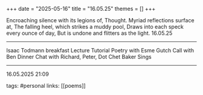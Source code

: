 +++
date = "2025-05-16"
title = "16.05.25"
themes = []
+++

Encroaching silence with its legions of,
Thought. Myriad reflections surface at,
The falling heel, which strikes a muddy pool,
Draws into each speck every ounce of day,
But is undone and flitters as the light.
16.05.25

---

Isaac Todmann breakfast
Lecture
Tutorial
Poetry with Esme Gutch
Call with Ben
Dinner
Chat with Richard, Peter, Dot
Chet Baker Sings

---

16.05.2025 21:09

tags: #personal
links: [[poems]]
